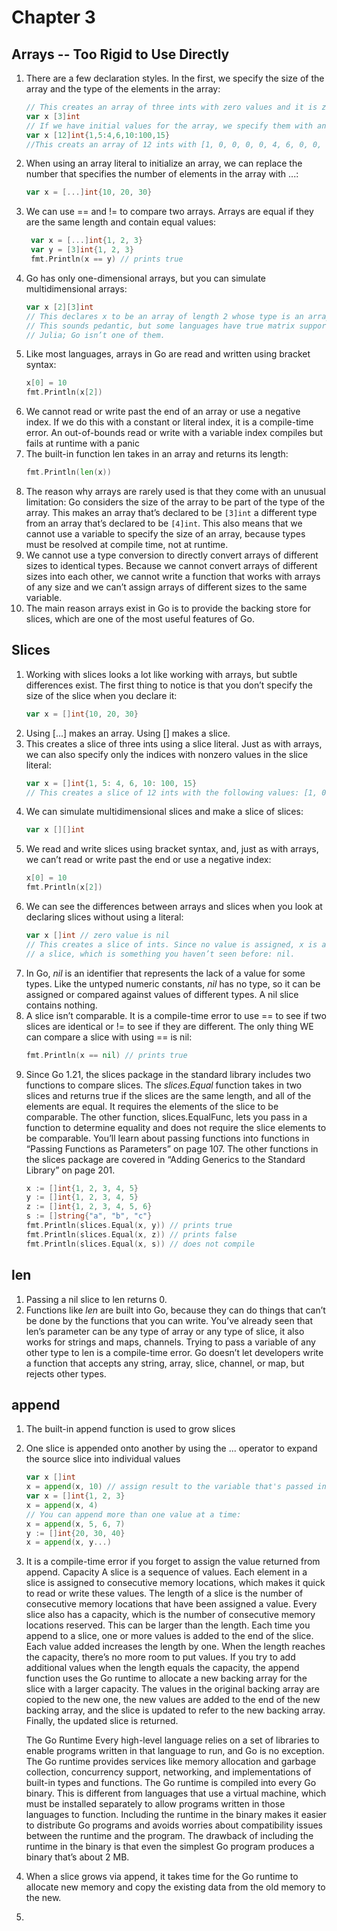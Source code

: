 # Chapter 3

## Arrays -- Too Rigid to Use Directly

1. There are a few declaration styles. In the first, we specify the size of the array and the type of the elements in
   the array:
    ```go
    // This creates an array of three ints with zero values and it is zero
    var x [3]int
    // If we have initial values for the array, we specify them with an array literal
    var x [12]int{1,5:4,6,10:100,15} 
    //This creats an array of 12 ints with [1, 0, 0, 0, 0, 4, 6, 0, 0, 0, 100, 15]
    ```
2. When using an array literal to initialize an array, we can replace the number that specifies the number of elements
   in the array with ...:
   ```go
   var x = [...]int{10, 20, 30}
   ```
3. We can use == and != to compare two arrays. Arrays are equal if they are the same length and contain equal values:
   ```go
    var x = [...]int{1, 2, 3}
    var y = [3]int{1, 2, 3}
    fmt.Println(x == y) // prints true
   ```
4. Go has only one-dimensional arrays, but you can simulate multidimensional arrays:
   ```go
   var x [2][3]int
   // This declares x to be an array of length 2 whose type is an array of ints of length 3.
   // This sounds pedantic, but some languages have true matrix support, like Fortran or
   // Julia; Go isn’t one of them.
   ```
5. Like most languages, arrays in Go are read and written using bracket syntax:
   ```go
   x[0] = 10
   fmt.Println(x[2])
   ```
6. We cannot read or write past the end of an array or use a negative index. If we do this with a constant or literal
   index, it is a compile-time error. An out-of-bounds read or write with a variable index compiles but fails at runtime
   with a panic
7. The built-in function len takes in an array and returns its length:
   ```go 
   fmt.Println(len(x))
   ```
8. The reason why arrays are rarely used is that they come with an unusual limitation: Go considers the size of the
   array to be part of the type of the array. This makes an array that’s declared to be `[3]int` a different type from
   an array that’s declared to be `[4]int`. This also means that we cannot use a variable to specify the size of an
   array, because types must be resolved at compile time, not at runtime.
9. We cannot use a type conversion to directly convert arrays of different sizes to identical types. Because we cannot
   convert arrays of different sizes into each other, we cannot write a function that works with arrays of any size and
   we can’t assign arrays of different sizes to the same variable.
10. The main reason arrays exist in Go is to provide the backing store for slices, which are one of the most useful
    features of Go.

## Slices

1. Working with slices looks a lot like working with arrays, but subtle differences exist. The first thing to notice is 
   that you don’t specify the size of the slice when you declare it:
   ```go
   var x = []int{10, 20, 30}
   ```
2. Using [...] makes an array. Using [] makes a slice.
3. This creates a slice of three ints using a slice literal. Just as with arrays, we can also specify only the indices 
   with nonzero values in the slice literal:
   ```go
   var x = []int{1, 5: 4, 6, 10: 100, 15}
   // This creates a slice of 12 ints with the following values: [1, 0, 0, 0, 0, 4, 6, 0, 0, 0, 100,15].
   ```
4. We can simulate multidimensional slices and make a slice of slices:
   ```go
   var x [][]int
   ```
5. We read and write slices using bracket syntax, and, just as with arrays, we can’t read
   or write past the end or use a negative index:
   ```go
   x[0] = 10
   fmt.Println(x[2])
   ```
6. We can see the differences between arrays and slices when you look at declaring slices without using a literal:
   ```go
   var x []int // zero value is nil
   // This creates a slice of ints. Since no value is assigned, x is assigned the zero value for
   // a slice, which is something you haven’t seen before: nil.
   ```
7. In Go, *nil* is an identifier that represents the lack of a value for some types. Like the untyped numeric constants,
   *nil* has no type, so it can be assigned or compared against values of different types. A nil slice contains nothing.
8. A slice isn’t comparable. It is a compile-time error to use == to see if two slices are identical or != to see if 
   they are different. The only thing WE can compare a slice with using == is nil:
   ```go
   fmt.Println(x == nil) // prints true
   ```
9. Since Go 1.21, the slices package in the standard library includes two functions to compare slices. The *slices.Equal* 
   function takes in two slices and returns true if the slices are the same length, and all of the elements are equal. 
   It requires the elements of the slice to be comparable. The other function, slices.EqualFunc, lets you pass in a 
   function to determine equality and does not require the slice elements to be comparable. You’ll learn about passing 
   functions into functions in “Passing Functions as Parameters” on page 107. The other functions in the slices package 
   are covered in “Adding Generics to the Standard Library” on page 201.
   ```go
   x := []int{1, 2, 3, 4, 5}
   y := []int{1, 2, 3, 4, 5}
   z := []int{1, 2, 3, 4, 5, 6}
   s := []string{"a", "b", "c"}
   fmt.Println(slices.Equal(x, y)) // prints true
   fmt.Println(slices.Equal(x, z)) // prints false
   fmt.Println(slices.Equal(x, s)) // does not compile
   ```

## len
1. Passing a nil slice to len returns 0.
2. Functions like *len* are built into Go, because they can do things that can’t be done by the functions that you can 
   write. You’ve already seen that len’s parameter can be any type of array or any type of slice, it also works for 
   strings and maps, channels. Trying to pass a variable of any other type to len is a compile-time error. Go doesn’t 
   let developers write a function that accepts any string, array, slice, channel, or map, but rejects other types.
## append
1. The built-in append function is used to grow slices
2. One slice is appended onto another by using the ... operator to expand the source slice into individual values
   ```go
   var x []int
   x = append(x, 10) // assign result to the variable that's passed in
   var x = []int{1, 2, 3}
   x = append(x, 4)
   // You can append more than one value at a time:
   x = append(x, 5, 6, 7)
   y := []int{20, 30, 40}
   x = append(x, y...)
   ```
3. It is a compile-time error if you forget to assign the value returned from append.
   Capacity
   A slice is a sequence of values. Each element in a slice is assigned to consecutive memory locations, which makes it
   quick to read or write these values. The length of a slice is the number of consecutive memory locations that have
   been assigned a value. Every slice also has a capacity, which is the number of consecutive memory locations reserved.
   This can be larger than the length. Each time you append to a slice, one or more values is added to the end of the
   slice. Each value added increases the length by one. When the length reaches the capacity, there’s no more room to
   put values. If you try to add additional values when the length equals the capacity, the append function uses the Go
   runtime to allocate a new backing array for the slice with a larger capacity. The values in the original backing
   array are copied to the new one, the new values are added to the end of the new backing array, and the slice is
   updated to refer to the new backing array. Finally, the updated slice is returned.

   The Go Runtime
   Every high-level language relies on a set of libraries to enable programs written in that language to run, and Go is
   no exception. The Go runtime provides services like memory allocation and garbage collection, concurrency support,
   networking, and implementations of built-in types and functions. The Go runtime is compiled into every Go binary.
   This is different from languages that use a virtual machine, which must be installed separately to allow programs
   written in those languages to function. Including the runtime in the binary makes it easier to distribute Go programs
   and avoids worries about compatibility issues between the runtime and the program. The drawback of including the
   runtime in the binary is that even the simplest Go program produces a binary that’s about 2 MB.


4. When a slice grows via append, it takes time for the Go runtime to allocate new memory and copy the existing data 
   from the old memory to the new.
5. 